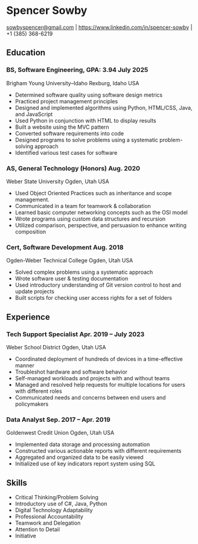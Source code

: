 # Spencer Sowby

sowbyspencer@gmail.com | https://www.linkedin.com/in/spencer-sowby | +1 (385) 368-6219

## Education

### BS, Software Engineering, GPA: 3.94 July 2025

Brigham Young University–Idaho Rexburg, Idaho USA

- Determined software quality using software design metrics
- Practiced project management principles
- Designed and implemented algorithms using Python, HTML/CSS, Java, and JavaScript
- Used Python in conjunction with HTML to display results
- Built a website using the MVC pattern
- Converted software requirements into code
- Designed programs to solve problems using a systematic problem-solving approach
- Identified various test cases for software

### AS, General Technology (Honors) Aug. 2020

Weber State University Ogden, Utah USA

- Used Object Oriented Practices such as inheritance and scope management.
- Communicated in a team for teamwork & collaboration
- Learned basic computer networking concepts such as the OSI model
- Wrote programs using custom data structures and recursion
- Utilized comparison, perspective, and persuasion to enhance writing composition

### Cert, Software Development Aug. 2018

Ogden-Weber Technical College Ogden, Utah USA

- Solved complex problems using a systematic approach
- Wrote software user & testing documentation
- Used introductory understanding of Git version control to host and update projects
- Built scripts for checking user access rights for a set of folders

## Experience

### Tech Support Specialist Apr. 2019 – July 2023

Weber School District Ogden, Utah USA

- Coordinated deployment of hundreds of devices in a time-effective manner
- Troubleshot hardware and software behavior
- Self-managed workloads and projects with and without teams
- Managed and resolved help requests for multiple locations for users with different roles
- Communicated needs and concerns between end
  users and policymakers

### Data Analyst Sep. 2017 – Apr. 2019

Goldenwest Credit Union Ogden, Utah USA

- Implemented data storage and processing automation
- Constructed various actionable reports with different requirements
- Aggregated and organized data to be easily viewed
- Initialized use of key indicators report system using SQL

## Skills

- Critical Thinking/Problem Solving
- Introductory use of C#, Java, Python
- Digital Technology Adaptability
- Professional Accountability
- Teamwork and Delegation
- Attention to Detail
- Initiative
